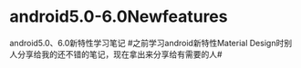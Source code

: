 # android5.0-6.0Newfeatures
android5.0、6.0新特性学习笔记
#之前学习android新特性Material Design时别人分享给我的还不错的笔记，现在拿出来分享给有需要的人#
